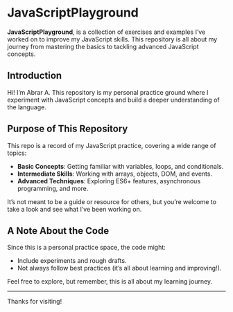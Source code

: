 # JavaScriptPlayground

**JavaScriptPlayground**, is a collection of exercises and examples I’ve worked on to improve my JavaScript skills. This repository is all about my journey from mastering the basics to tackling advanced JavaScript concepts.

## Introduction

Hi! I’m Abrar A. This repository is my personal practice ground where I experiment with JavaScript concepts and build a deeper understanding of the language.

## Purpose of This Repository

This repo is a record of my JavaScript practice, covering a wide range of topics:
- **Basic Concepts**: Getting familiar with variables, loops, and conditionals.
- **Intermediate Skills**: Working with arrays, objects, DOM, and events.
- **Advanced Techniques**: Exploring ES6+ features, asynchronous programming, and more.

It’s not meant to be a guide or resource for others, but you’re welcome to take a look and see what I’ve been working on.

## A Note About the Code

Since this is a personal practice space, the code might:
- Include experiments and rough drafts.
- Not always follow best practices (it’s all about learning and improving!).

Feel free to explore, but remember, this is all about my learning journey.

---

Thanks for visiting!
